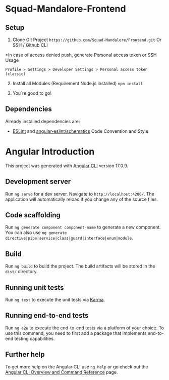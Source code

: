 # Squad-Mandalore-Frontend

## Setup

1. Clone Git Project ```https://github.com/Squad-Mandalore/Frontend.git``` Or SSH / Github CLI  

*In case of access denied push, generate Personal access token or SSH Usage 

```Profile > Settings > Developer Settings > Personal access token (classic)``` 

2. Install all Modules (Requirement Node.js installed) ```npm install```  


3. You`re good to go!  


## Dependencies

Already installed dependencies are:  

- [ESLint](https://eslint.org/docs/latest/) and [angular-eslint/schematics](https://github.com/angular-eslint/angular-eslint) Code Convention and Style


# Angular Introduction
This project was generated with [Angular CLI](https://github.com/angular/angular-cli) version 17.0.9.

## Development server

Run `ng serve` for a dev server. Navigate to `http://localhost:4200/`. The application will automatically reload if you change any of the source files.

## Code scaffolding

Run `ng generate component component-name` to generate a new component. You can also use `ng generate directive|pipe|service|class|guard|interface|enum|module`.

## Build

Run `ng build` to build the project. The build artifacts will be stored in the `dist/` directory.

## Running unit tests

Run `ng test` to execute the unit tests via [Karma](https://karma-runner.github.io).

## Running end-to-end tests

Run `ng e2e` to execute the end-to-end tests via a platform of your choice. To use this command, you need to first add a package that implements end-to-end testing capabilities.

## Further help

To get more help on the Angular CLI use `ng help` or go check out the [Angular CLI Overview and Command Reference](https://angular.io/cli) page.
